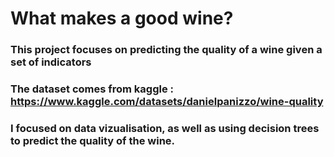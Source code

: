 # What makes a good wine?

### This project focuses on predicting the quality of a wine given a set of indicators
### The dataset comes from kaggle : https://www.kaggle.com/datasets/danielpanizzo/wine-quality
### I focused on data vizualisation, as well as using decision trees to predict the quality of the wine.
